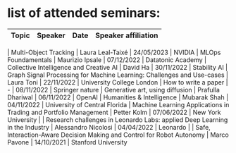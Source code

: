 # list of attended seminars:

| **Topic** | **Speaker** | **Date** | **Speaker affiliation** |
| ------ | ------- | --- | ------ |

| Multi-Object Tracking | Laura Leal-Taixé | 24/05/2023 | NVIDIA
| MLOps Foundamentals | Maurizio Ipsale | 07/12/2022 | Datatonic Academy
| Collective Intelligence and Creative AI | David Ha | 30/11/2022 | Stability AI
| Graph Signal Processing for Machine Learning: Challenges and Use-cases | Laura Toni | 22/11/2022 | University College London
| How to write a paper | - | 08/11/2022 | Springer nature
| Generative art, using diffusion | Prafulla Dhariwal | 06/11/2022 | OpenAI
| Humanities & Intelligence | Mubarak Shah | 04/11/2022 | University of Central Florida
| Machine Learning Applications in Trading and Portfolio Management | Petter Kolm  | 07/06/2022 | New York University |
| Research challenges in Leonardo Labs: applied Deep Learning in the Industry | Alessandro Nicolosi  | 04/04/2022 | Leonardo |
| Safe, Interaction-Aware Decision Making and Control for Robot Autonomy | Marco Pavone | 14/10/2021 | Stanford University
